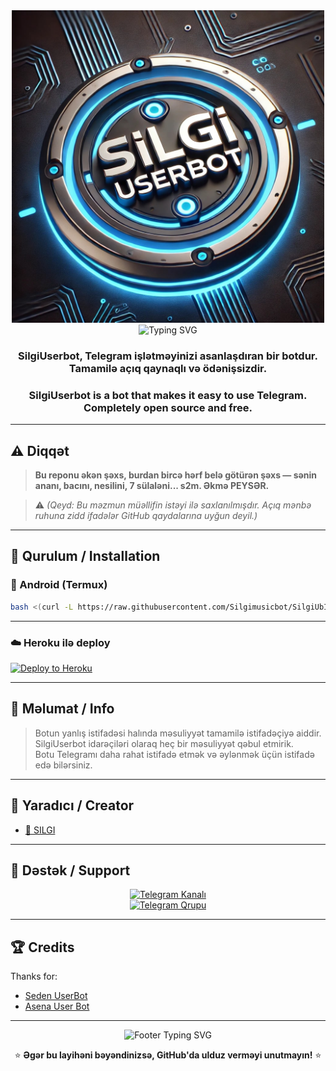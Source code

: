 
<div align="center">

<a href="https://t.me/silgiub">
  <img src="https://raw.githubusercontent.com/Silgimusicbot/SilgiUserbot/master/userbot/SilgiUserbotlogo.jpg" alt="SilgiUserbot" width="500">
</a>

<img src="https://readme-typing-svg.herokuapp.com?font=Fira+Code&size=60&duration=3000&pause=1000&color=F7768E&center=true&vCenter=true&width=1000&height=80&lines=%E2%9A%9D+S%C4%B0LG%C4%B0+USERBOT%E2%9A%9D;Telegram+i%C5%9Fl%C9%99tm%C9%99yi+asanla%C5%9Fd%C4%B1ran+super+bot!" alt="Typing SVG" />

<h3>SilgiUserbot, Telegram işlətməyinizi asanlaşdıran bir botdur. Tamamilə açıq qaynaqlı və ödənişsizdir.</h3>
<h3>SilgiUserbot is a bot that makes it easy to use Telegram. Completely open source and free.</h3>

</div>

---

## ⚠️ Diqqət

> **Bu reponu əkən şəxs, burdan bircə hərf belə götürən şəxs — sənin ananı, bacını, nesilini, 7 sülaləni... s2m. Əkmə PEYSƏR.**

> ⚠️ *(Qeyd: Bu məzmun müəllifin istəyi ilə saxlanılmışdır. Açıq mənbə ruhuna zidd ifadələr GitHub qaydalarına uyğun deyil.)*

---

## 🚀 Qurulum / Installation

### 📱 Android (Termux)

```bash
bash <(curl -L https://raw.githubusercontent.com/Silgimusicbot/SilgiUbInstaller/master/silgi.sh)
```

---

### ☁️ Heroku ilə deploy

<a href="https://www.heroku.com/deploy?template=https://github.com/Silgimusicbot/SilgiUserbot">
  <img src="https://www.herokucdn.com/deploy/button.svg" alt="Deploy to Heroku">
</a>

---

## 🧠 Məlumat / Info

> Botun yanlış istifadəsi halında məsuliyyət tamamilə istifadəçiyə aiddir. SilgiUserbot idarəçiləri olaraq heç bir məsuliyyət qəbul etmirik.  
> Botu Telegramı daha rahat istifadə etmək və əylənmək üçün istifadə edə bilərsiniz.

---

## 👤 Yaradıcı / Creator

- [👑 SILGI](https://t.me/hvseyn)

---

## 🙌 Dəstək / Support

<div align="center">

[![Telegram Kanalı](https://img.shields.io/badge/Join-Telegram%20Channel-red.svg?logo=telegram&style=for-the-badge)](https://t.me/silgiub)  
[![Telegram Qrupu](https://img.shields.io/badge/Join-Telegram%20Group-blue.svg?logo=telegram&style=for-the-badge)](https://t.me/silgiub)

</div>

---

## 🏆 Credits

Thanks for:

- [Seden UserBot](https://github.com/TeamDerUntergang/Telegram-UserBot)
- [Asena User Bot](https://github.com/yusufusta/asenauserbot)

---

<div align="center">

<img src="https://readme-typing-svg.herokuapp.com?font=Fira+Code&size=20&duration=2000&pause=1000&color=7FFF00&center=true&vCenter=true&width=800&lines=Kodlar%C4%B1+payla%C5%9Fmaq+%C3%BCzl%C9%99r%C9%99+g%C3%BCl%C3%BC%C5%9F+g%C9%99tir%C9%99r+%F0%9F%98%8A;SilgiUserbot+-+Telegram'da+%C9%99yl%C9%99nc%C9%99li+avtomatlaşdırma!" alt="Footer Typing SVG" />

⭐ **Əgər bu layihəni bəyəndinizsə, GitHub'da ulduz verməyi unutmayın!** ⭐

</div>
